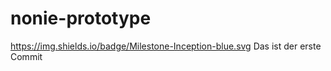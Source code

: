 # nonie-prototype
https://img.shields.io/badge/Milestone-Inception-blue.svg
Das ist der erste Commit
